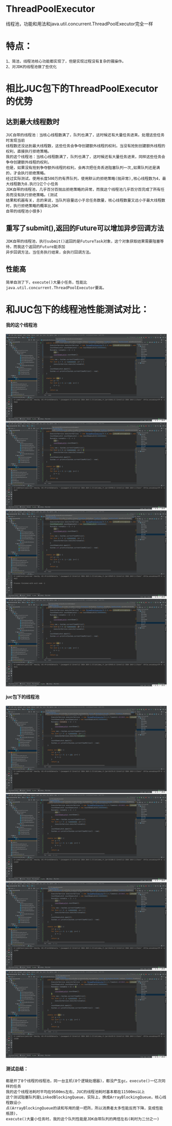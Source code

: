 # ThreadPoolExecutor
 线程池，功能和用法和java.util.concurrent.ThreadPoolExecutor完全一样

# 特点：
    1、简洁，线程池核心功能都实现了，但是实现过程没有复杂的骚操作。
    2、对JDK的线程池做了些优化
    
# 相比JUC包下的ThreadPoolExecutor的优势
## 达到最大线程数时
    JUC自带的线程池：当核心线程数满了，队列也满了，这时候还有大量任务进来。处理这些任务时发现当前
    线程数还没达到最大线程数，这些任务会争夺创建额外线程的权利，当没有抢到创建额外线程的权利，直接执行拒绝策略。
    我的这个线程池：当核心线程数满了，队列也满了，这时候还有大量任务进来，同样这些任务会争夺创建额外线程的权利，
    但是，如果没有抢到争夺额外线程的权利，会再次把任务丢进阻塞队列一次,如果队列还是满的，才会执行拒绝策略。
    经过实际测试，使用长度500万的有界队列，使用默认的拒绝策略(抛异常),核心线程数为4，最大线程数为8.执行1亿个小任务
    JDK自带的线程池，几乎百分百抛出拒绝策略的异常，而我这个线程池几乎百分百完成了所有任务而没有执行拒绝策略。(测试
    结果和机器有关，总的来说，当队列容量远小于总任务数量，核心线程数量又远小于最大线程数时，执行拒绝策略的概率比JDK
    自带的线程池小很多)
## 重写了submit(),返回的Future可以增加异步回调方法
    JDK自带的线程池，执行submit()返回的是FutureTask对象，这个对象获取结果需要阻塞等待，而我这个返回的Future能添加
    异步回调方法，当任务执行结束，会执行回调方法。
## 性能高
    简单自测了下，execute()大量小任务，性能比java.util.concurrent.ThreadPoolExecutor要高。
# 和JUC包下的线程池性能测试对比：
#### 我的这个线程池
![mine](https://github.com/65487123/zp-concurrent-lib/raw/master/picture/17e46afea8b693c21f31c3bed30cb23.png)
![mine](https://github.com/65487123/zp-concurrent-lib/raw/master/picture/335ee85b1de0caa4b6e7ecb158fcba4.png)
![mine](https://github.com/65487123/zp-concurrent-lib/raw/master/picture/41d725ebbebf2da2b3a93898d2cd7c7.png)
![mine](https://github.com/65487123/zp-concurrent-lib/raw/master/picture/6c1c76b7fe5cc93106cff16071b950c.png)
#### juc包下的线程池
![juc](https://github.com/65487123/zp-concurrent-lib/raw/master/picture/33d70612020ee6c861647eaad84f193.png)
![juc](https://github.com/65487123/zp-concurrent-lib/raw/master/picture/36d77a43dba6a0fc32022881447b557.png)
![juc](https://github.com/65487123/zp-concurrent-lib/raw/master/picture/bc457ce89625f89c3907c2df16d3867.png)
![juc](https://github.com/65487123/zp-concurrent-lib/raw/master/picture/f5fac0f42dec89700b7726eca828128.png)

#### 测试总结：
    都是开了8个线程的线程池，同一台主机(8个逻辑处理器)，都没产生gc。execute()一亿次同样的任务
    我的这个线程池耗时平均在9500ms左右，JUC的线程池耗时基本都在11500ms以上
    这个测试阻塞队列是LinkedBlockingQueue，实际上，换成ArrayBlockingQueue，核心线程数设小
    点(ArrayBlockingQueue的读和写用的是一把所，所以消费者太多性能反而下降，变成性能瓶颈)，
    execute()大量小任务时，我的这个队列性能是JDK自带队列的两倍左右(耗时为二分之一)
    
